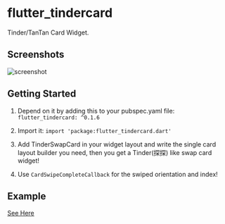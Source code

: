 # flutter_tindercard

Tinder/TanTan Card Widget.

## Screenshots

![screenshot](./assets/example_tindercard.gif)

## Getting Started

1. Depend on it by adding this to your pubspec.yaml file: ```flutter_tindercard: ^0.1.6```

2. Import it: ```import 'package:flutter_tindercard.dart'```

3. Add TinderSwapCard in your widget layout and write the single card layout builder you need, then you get a Tinder(探探) like swap card widget!

4. Use `CardSwipeCompleteCallback` for the swiped orientation and index!

## Example
[See Here](./example/example.dart)
